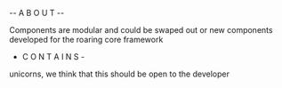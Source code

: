 -- A B O U T --

Components are modular and could be swaped out or new components developed for the roaring core framework

- C O N T A I N S -

unicorns, we think that this should be open to the developer